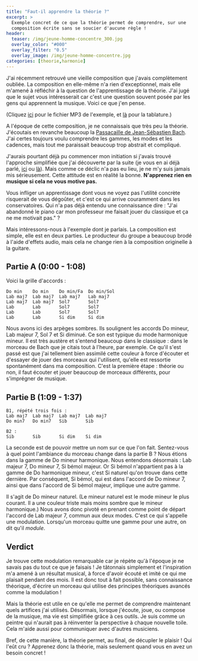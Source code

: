 ```yaml
---
title: "Faut-il apprendre la théorie ?"
excerpt: >
  Exemple concret de ce que la théorie permet de comprendre, sur une 
  composition écrite sans se soucier d'aucune règle !
header:
  teaser: /img/jeune-homme-concentre_300.jpg
  overlay_color: "#000"
  overlay_filter: "0.5"
  overlay_image: /img/jeune-homme-concentre.jpg
categories: [theorie,harmonie]
---
```


J'ai récemment retrouvé une vieille composition que j'avais complètement 
oubliée. La composition en elle-même n'a rien d'exceptionnel, mais elle m'amené 
à réfléchir à la question de l'apprentissage de la théorie. J'ai jugé que le 
sujet vous intéresserait car c'est une question souvent posée par les gens qui 
apprennent la musique. Voici ce que j'en pense.

(Cliquez [ici][exemple] pour le fichier MP3 de l'exemple, et [là][tablature] 
pour la tablature.)

A l'époque de cette composition, je ne connaissais que très peu la théorie. 
J'écoutais en revanche beaucoup la [Passacaille de Jean-Sébastien 
Bach][passacaille]. J'ai certes toujours voulu comprendre les gammes, les modes 
et les cadences, mais tout me paraissait beaucoup trop abstrait et compliqué.

J'aurais pourtant déjà pu commencer mon initiation si j'avais trouvé l'approche 
simplifiée que j'ai découverte par la suite (je vous en ai déjà parlé, 
[ici][oreille] ou [là][tonalites]). Mais comme ce déclic n'a pas eu lieu, je ne 
m'y suis jamais mis sérieusement. Cette attitude est en réalité la bonne. 
**N'apprenez rien en musique si cela ne vous motive pas.**

Vous infliger un apprentissage dont vous ne voyez pas l'utilité concrète 
risquerait de vous dégoûter, et c'est ce qui arrive couramment dans les 
conservatoires. Qui n'a pas déjà entendu une connaissance dire : "J'ai 
abandonné le piano car mon professeur me faisait jouer du classique et ça ne me 
motivait pas." ?

Mais intéressons-nous à l'exemple dont je parlais. La composition est simple, 
elle est en deux parties. Le producteur du groupe a beaucoup brodé à l'aide 
d'effets audio, mais cela ne change rien à la composition originelle à la 
guitare.

## Partie A (0:00 - 1:08)

Voici la grille d'accords :

    Do min    Do min    Do min/Fa  Do min/Sol
    Lab maj7  Lab maj7  Lab maj7   Lab maj7
    Lab maj7  Lab maj7  Sol7       Sol7
    Lab       Lab       Sol7       Sol7
    Lab       Lab       Sol7       Sol7
    Lab       Lab       Si dim     Si dim

Nous avons ici des arpèges sombres. Ils soulignent les accords Do mineur, Lab 
majeur 7, Sol 7 et Si diminué. Ce son est typique du mode harmonique mineur. Il 
est très austère et s'entend beaucoup dans le classique : dans le morceau de 
Bach que je citais tout à l'heure, par exemple. Ce qu'il s'est passé est que 
j'ai tellement bien assimilé cette couleur à force d'écouter et d'essayer de 
jouer des morceaux qui l'utilisent, qu'elle est ressortie spontanément dans ma 
composition. C'est la première étape : théorie ou non, il faut écouter et jouer 
beaucoup de morceaux différents, pour s'imprégner de musique.

## Partie B (1:09 - 1:37)

    B1, répété trois fois :
    Lab maj7  Lab maj7  Lab maj7  Lab maj7
    Do min7   Do min7   Sib       Sib

    B2 :
    Sib       Sib       Si dim    Si dim

La seconde est de pouvoir mettre un nom sur ce que l'on fait. Sentez-vous à 
quel point l'ambiance du morceau change dans la partie B ? Nous étions dans la 
gamme de Do mineur harmonique. Nous entendons désormais : Lab majeur 7, Do 
mineur 7, Si bémol majeur. Or Si bémol n'appartient pas à la gamme de Do 
harmonique mineur, c'est Si naturel qu'on trouve dans cette dernière. Par 
conséquent, Si bémol, qui est dans l'accord de Do mineur 7, ainsi que dans 
l'accord de Si bémol majeur, implique une autre gamme.

Il s'agit de Do mineur naturel. (Le mineur naturel est le mode mineur le plus 
courant. Il a une couleur triste mais moins sombre que le mineur harmonique.) 
Nous avons donc pivoté en prenant comme point de départ l'accord de Lab 
majeur 7, commun aux deux modes. C'est ce qui s'appelle une modulation. 
Lorsqu'un morceau quitte une gamme pour une autre, on dit qu'il *module*.

## Verdict

Je trouve cette modulation remarquable car je répète qu'à l'époque je ne savais 
pas du tout ce que je faisais ! Je tâtonnais simplement et l'inspiration m'a 
amené à un résultat musical, à force d'avoir écouté et imité ce qui me plaisait 
pendant des mois. Il est donc tout à fait possible, sans connaissance 
théorique, d'écrire un morceau qui utilise des principes théoriques avancés 
comme la modulation !

Mais la théorie est utile en ce qu'elle me permet de comprendre maintenant 
quels artifices j'ai utilisés. Désormais, lorsque j'écoute, joue, ou compose de 
la musique, ma vie est simplifiée grâce à ces outils. Je suis comme un peintre 
qui n'aurait pas à réinventer la perspective à chaque nouvelle toile. Cela 
m'aide aussi pour communiquer avec d'autres musiciens.

Bref, de cette manière, la théorie permet, au final, de décupler le plaisir ! 
Qui l'eût cru ? Apprenez donc la théorie, mais seulement quand vous en avez un 
besoin concret !

[passacaille]: https://www.youtube.com/watch?v=Gfh_0XZBcBk
[tonalites]:/comprendre-les-tonalites/
[oreille]:/jouer-a-l-oreille/
[exemple]:/audio/apprendre-theorie-exemple.mp3
[tablature]:https://www.accordersaguitare.com/pdf/apprendre-theorie-tablature.pdf
